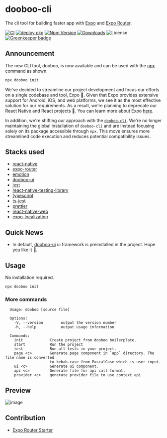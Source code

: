 # dooboo-cli

The cli tool for building faster app with [Expo](http://expo.io) and [Expo Router](https://expo.github.io/router).

[![CI](https://github.com/dooboolab/dooboo-cli/actions/workflows/ci.yml/badge.svg)](https://github.com/dooboolab/dooboo-cli/actions/workflows/ci.yml)
[![deploy pkg](https://github.com/dooboolab/dooboo-cli/actions/workflows/deploy.yml/badge.svg)](https://github.com/dooboolab/dooboo-cli/actions/workflows/deploy.yml)
[![Npm Version](http://img.shields.io/npm/v/dooboo.svg?style=flat-square)](https://npmjs.org/package/dooboo)
[![Downloads](http://img.shields.io/npm/dm/dooboo.svg?style=flat-square)](https://npmjs.org/package/dooboo)
![License](http://img.shields.io/npm/l/dooboo.svg?style=flat-square)
[![Greenkeeper badge](https://badges.greenkeeper.io/dooboolab-community/dooboo-cli.svg)](https://greenkeeper.io/)

## Announcement

The new CLI tool, dooboo, is now available and can be used with the [npx](https://docs.npmjs.com/cli/commands/npx) command as shown.
```sh
npx dooboo init
```

We've decided to streamline our project development and focus our efforts on a single codebase and tool, Expo :rocket:. Given that Expo provides extensive support for Android, iOS, and web platforms, we see it as the most effective solution for our requirements. As a result, we're planning to deprecate our React Native and React projects :tada:. You can learn more about Expo [here](https://expo.io).

In addition, we're shifting our approach with the [`dooboo-cli`](https://www.npmjs.com/package/dooboo-cli). We're no longer maintaining the global installation of `dooboo-cli` and are instead focusing solely on its package accessible through `npx`. This move ensures more streamlined code execution and reduces potential compatibility issues.

## Stacks used

- [react-native](https://github.com/facebook/react-native)
- [expo-router](https://expo.github.io/router)
- [emotion](https://emotion.sh)
- [dooboo-ui](https://github.com/dooboolab-community/dooboo-ui)
- [jest](https://github.com/facebook/jest)
- [react-native-testing-library](https://github.com/callstack/react-native-testing-library)
- [typescript](https://github.com/Microsoft/TypeScript)
- [ts-jest](https://github.com/kulshekhar/ts-jest)
- [prettier](https://prettier.io)
- [react-native-web](https://github.com/necolas/react-native-web)
- [expo-localization](https://docs.expo.dev/versions/latest/sdk/localization)

## Quick News

- In default, [dooboo-ui](https://github.com/dooboolab/dooboo-ui) ui framework is preinstalled in the project. Hope you like it 🧡.

## Usage

No installation required.

```sh
npx dooboo init
```

### More commands
```
  Usage: dooboo [source file]

  Options:
    -V, --version        output the version number
    -h, --help           output usage information

  Commands:
    init            Create project from dooboo boilerplate.
    start           Run the project
    test            Run all tests in your project.
    page <c>        Generate page component in `app` directory. The file name is converted
                    to kebab-case from PascalCase which is user input.
    ui <c>          Generate ui component.
    api <c>         Generate file for api call format.
    provider <c>    generate provider file to use context api
```

## Preview

![image](https://user-images.githubusercontent.com/27461460/248854241-87b90313-2527-4975-aa3b-3b0858977ae6.png)

## Contribution

- [Expo Router Starter](https://github.com/dooboolab-community/expo-router-starter)
